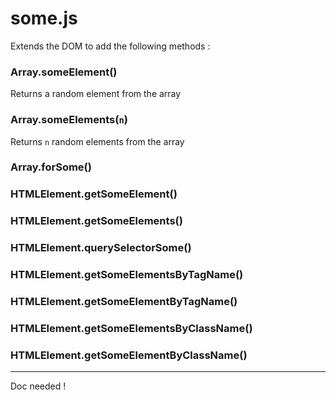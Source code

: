 # some.js

Extends the DOM to add the following methods :

### Array.someElement()
Returns a random element from the array


### Array.someElements(`n`)
Returns `n` random elements from the array


### Array.forSome()
 
### HTMLElement.getSomeElement()
### HTMLElement.getSomeElements()
 
### HTMLElement.querySelectorSome()
 
### HTMLElement.getSomeElementsByTagName()
### HTMLElement.getSomeElementByTagName()

### HTMLElement.getSomeElementsByClassName()
### HTMLElement.getSomeElementByClassName()

---

Doc needed !
